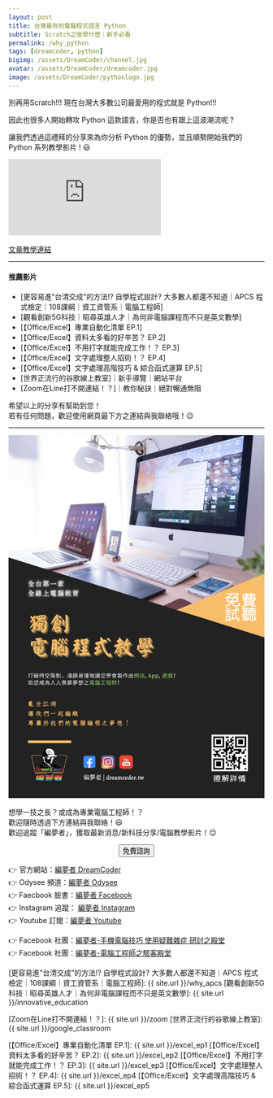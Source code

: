```yaml
---
layout: post
title: 台灣最夯的電腦程式語言 Python
subtitle: Scratch之後學什麼｜新手必看
permalink: /why_python
tags: [dreamcoder, python]
bigimg: /assets/DreamCoder/channel.jpg
avatar: /assets/DreamCoder/dreamcoder.jpg
image: /assets/DreamCoder/pythonlogo.jpg
---
```


別再用Scratch!!! 現在台灣大多數公司最愛用的程式就是 Python!!!

因此也很多人開始轉攻 Python 這款語言，你是否也有跟上這波潮流呢 ?

讓我們透過這禮拜的分享來為你分析 Python 的優勢，並且順勢開始我們的 Python 系列教學影片 ! :smiley:

<div class="embed-video">
<iframe src="https://www.youtube.com/embed/JM739CGJYUw" frameborder="0" allow="accelerometer; autoplay; clipboard-write; encrypted-media; gyroscope; picture-in-picture" allowfullscreen></iframe>
</div>

[文章教學連結]

--- 

#### 推薦影片

* [更容易進”台清交成”的方法!? 自學程式設計? 大多數人都還不知道｜APCS 程式檢定｜108課綱｜資工資管系｜電腦工程師]
* [觀看創新5G科技｜昭尋英雄人才｜為何非電腦課程而不只是英文數學]
* [【Office/Excel】專業自動化清單 EP.1]
* [【Office/Excel】資料太多看的好辛苦？ EP.2]
* [【Office/Excel】不用打字就能完成工作！？ EP.3]
* [【Office/Excel】文字處理整人招術！？ EP.4]
* [【Office/Excel】文字處理高階技巧 & 綜合函式運算 EP.5]
* [世界正流行的谷歌線上教室]｜新手導覽｜網站平台
* [Zoom在Line打不開連結！？]｜教你秘訣｜絕對暢通無阻

希望以上的分享有幫助到您！  
若有任何問題，歡迎使用網頁最下方之連結與我聯絡哦！:wink:

---

![Dreamcoder post](/assets/DreamCoder/post.jpg)

想學一技之長？或成為專業電腦工程師！？  
歡迎隨時透過下方連結與我聯絡！:smiley:  
歡迎追蹤「編夢者」，獲取最新消息/新科技分享/電腦教學影片！:wink:

<!--Button-->
<div style="margin: auto; width: 100%; text-align: center;">
<button  onclick="location.href='https://tomyhhc.com/free-course-appointment';" class="button">免費諮詢</button>
</div>

:point_right: 官方網站：[編夢者 DreamCoder]  
:point_right: Odysee 頻道：[編夢者 Odysee]  
:point_right: Faecbook 臉書：[編夢者 Facebook]  
:point_right: Instagram 追蹤： [編夢者 Instagram]  
:point_right: Youtube 訂閱：[編夢者 Youtube]

:point_right: Facebook 社團：[編夢者-手機電腦技巧 使用疑難雜症 研討之殿堂]  
:point_right: Facebook 社團：[編夢者-電腦工程師之駭客殿堂]  


[編夢者 DreamCoder]: https://tomyhhc.com
[編夢者 Odysee]: https://odysee.com/@dreamcoder:f
[編夢者 Facebook]: https://www.facebook.com/dreamcoder.tw/
[編夢者 Instagram]: https://www.instagram.com/dreamcoder.tw/
[編夢者 Youtube]: https://www.youtube.com/channel/UCz_uOmu2iDuQt86ZfCrIRCQ
[編夢者-手機電腦技巧 使用疑難雜症 研討之殿堂]: https://www.facebook.com/groups/dc.computer.skills.community/ 
[編夢者-電腦工程師之駭客殿堂]: https://www.facebook.com/groups/dreamcoder.hackers

[文章教學連結]: https://tomyhhc.com/實用電腦手機技巧/【python-基礎入門系列】台灣最夯的電腦程式語言｜scratch
[更容易進”台清交成”的方法!? 自學程式設計? 大多數人都還不知道｜APCS 程式檢定｜108課綱｜資工資管系｜電腦工程師]: {{ site.url }}/why_apcs
[觀看創新5G科技｜昭尋英雄人才｜為何非電腦課程而不只是英文數學]: {{ site.url }}/innovative_education

[Zoom在Line打不開連結！？]: {{ site.url }}/zoom
[世界正流行的谷歌線上教室]: {{ site.url }}/google_classroom

[【Office/Excel】專業自動化清單 EP.1]: {{ site.url }}/excel_ep1
[【Office/Excel】資料太多看的好辛苦？ EP.2]: {{ site.url }}/excel_ep2
[【Office/Excel】不用打字就能完成工作！？ EP.3]: {{ site.url }}/excel_ep3
[【Office/Excel】文字處理整人招術！？ EP.4]: {{ site.url }}/excel_ep4
[【Office/Excel】文字處理高階技巧 & 綜合函式運算 EP.5]: {{ site.url }}/excel_ep5

